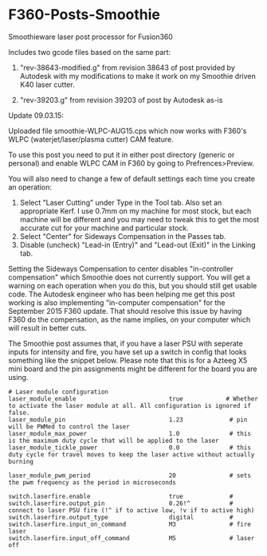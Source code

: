 # F360-Posts-Smoothie
Smoothieware laser post processor for Fusion360

Includes two gcode files based on the same part:

1. "rev-38643-modified.g" from revision 38643 of post provided by Autodesk with my modifications to make it work on my Smoothie driven K40 laser cutter.

2. "rev-39203.g" from revision 39203 of post by Autodesk as-is

Update 09.03.15:

Uploaded file smoothie-WLPC-AUG15.cps which now works with F360's WLPC (waterjet/laser/plasma cutter) CAM feature.

To use this post you need to put it in either post directory (generic or personal) and enable WLPC CAM in F360 by going to Prefrences>Preview.

You will also need to change a few of default settings each time you create an operation:

1. Select "Laser Cutting" under Type in the Tool tab. Also set an appropriate Kerf. I use 0.7mm on my machine for most stock, but each machine will be different and you may need to tweak this to get the most accurate cut for your machine and particular stock.
2. Select "Center" for Sideways Compensation in the Passes tab.
3. Disable (uncheck) "Lead-in (Entry)" and "Lead-out (Exit)" in the Linking tab.

Setting the Sideways Compensation to center disables "in-controller compensation" which Smoothie does not currently support.  You will get a warning on each operation when you do this, but you should still get usable code.  The Autodesk engineer who has been helping me get this post working is also implementing "in-computer compensation" for the September 2015 F360 update.  That should resolve this issue by having F360 do the compensation, as the name implies, on your computer which will result in better cuts.

The Smoothie post assumes that, if you have a laser PSU with seperate inputs for intensity and fire, you have set up a switch in config that looks something like the snippet below. Please note that this is for a Azteeg X5 mini board and the pin assignments might be different for the board you are using.

```
# Laser module configuration
laser_module_enable                          true            # Whether to activate the laser module at all. All configuration is ignored if false.
laser_module_pin                             1.23             # pin will be PWMed to control the laser 
laser_module_max_power                       1.0              # this is the maximum duty cycle that will be applied to the laser
laser_module_tickle_power                    0.0              # this duty cycle for travel moves to keep the laser active without actually burning

laser_module_pwm_period                      20               # sets the pwm frequency as the period in microseconds

switch.laserfire.enable                      true             #
switch.laserfire.output_pin                  0.26!^           # connect to laser PSU fire (!^ if to active low, !v if to active high)
switch.laserfire.output_type                 digital          #
switch.laserfire.input_on_command            M3               # fire laser
switch.laserfire.input_off_command           M5               # laser off
```
